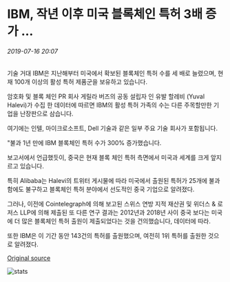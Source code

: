 # IBM, 작년 이후 미국 블록체인 특허 3배 증가 ...

###### 2019-07-16 20:07

기술 거대 IBM은 지난해부터 미국에서 확보된 블록체인 특허 수를 세 배로 늘렸으며, 현재 100개 이상의 활성 특허 제품군을 보유하고 있습니다.

암호화 및 블록 체인 PR 회사 게릴라 버즈의 공동 설립자 인 유발 할레비 (Yuval Halevi)가 수집 한 데이터에 따르면 IBM의 활성 특허 가족의 수는 다른 주목할만한 기업을 난장판으로 삼습니다.

여기에는 인텔, 마이크로소프트, Dell 기술과 같은 일부 주요 기술 회사가 포함됩니다.

"불과 1년 만에 IBM 블록체인 특허 수가 300% 증가했습니다.

보고서에서 언급했듯이, 중국은 현재 블록 체인 특허 측면에서 미국과 세계를 크게 앞지르고 있습니다.

특히 Alibaba는 Halevi의 트위터 게시물에 따라 미국에서 출원된 특허가 25개에 불과함에도 불구하고 블록체인 특허 분야에서 선도적인 중국 기업으로 알려졌다.

그러나, 이전에 Cointelegraph에 의해 보고된 스위스 연방 지적 재산권 및 위더스 &amp; 로저스 LLP에 의해 제출된 또 다른 연구 결과는 2012년과 2018년 사이 중국 보다는 미국에 더 많은 블록체인 특허 출원이 제출되었다는 것을 건의했습니다, 데이터에 따라.

또한 IBM은 이 기간 동안 143건의 특허를 출원했으며, 여전히 1위 특허를 출원한 것으로 알려졌다.

[Original source](https://cointelegraph.com/news/ibm-triples-number-of-blockchain-patents-in-us-since-last-year)

![stats](https://c.statcounter.com/11760860/0/a89fa40b/1/ "stats")